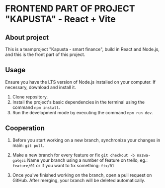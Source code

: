 # FRONTEND PART OF PROJECT "KAPUSTA" - React + Vite

## About project

This is a teamproject "Kapusta - smart finance", build in React and Node.js, and this is the front part of this project.

## Usage

Ensure you have the LTS version of Node.js installed on your computer. If necessary, download and install it.

1. Clone repository.
2. Install the project's basic dependencies in the terminal using the command `npm install`.
3. Run the development mode by executing the command `npm run dev`.

## Cooperation

1. Before you start working on a new branch, synchronize your changes in main: `git pull`.

2. Make a new branch for every feature or fix
   `git checkout -b nazwa-gałęzi`
   Name your branch using a number of feature on trello, eg.:
   `feature/01`
   or if you want to fix something:
   `fix/01`

3. Once you've finished working on the branch, open a pull request on GitHub. After merging, your branch will be deleted automatically.
